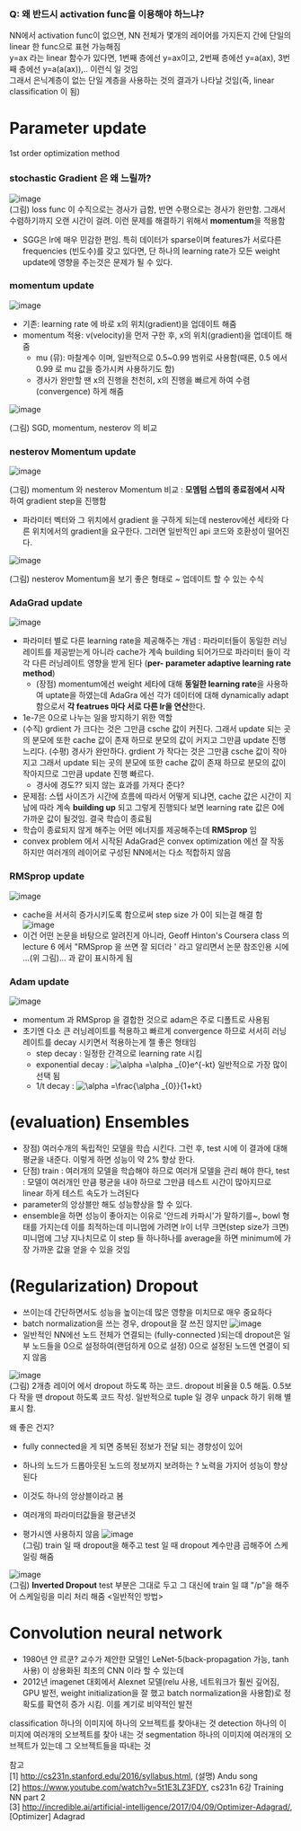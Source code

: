 ### Q: 왜 반드시 activation func을 이용해야 하느냐?
NN에서 activation func이 없으면, NN 전체가 몇개의 레이어를 가지든지 간에 단일의 linear 한 func으로 표현 가능해짐  
y=ax 라는 linear 함수가 있다면, 1번째 층에선 y=ax이고, 2번째 층에선 y=a(ax), 3번째 층에선 y=a(a(ax)),.. 이런식 일 것임  
그래서 은닉계층이 없는 단일 계층을 사용하는 것의 결과가 나타날 것임(즉, linear classification 이 됨)  
  
# Parameter update
1st order optimization method
### stochastic Gradient 은 왜 느릴까?
![image](https://user-images.githubusercontent.com/56099627/70980180-39ae7680-20f6-11ea-8fd0-a7b11cf981d7.png)  
(그림) loss func 이 수직으로는 경사가 급함, 반면 수평으로는 경사가 완만함. 그래서 수렴하기까지 오랜 시간이 걸려. 이런 문제를 해결하기 위해서 **momentum**을 적용함  
- SGG은 lr에 매우 민감한 편임. 특히 데이터가 sparse이며 features가 서로다른 frequencies (빈도수)를 갖고 있다면, 단 하나의 learning rate가 모든 weight update에 영향을 주는것은 문제가 될 수 있다.

### momentum update
![image](https://user-images.githubusercontent.com/56099627/70980894-73cc4800-20f7-11ea-92c2-1475d65f410c.png)  
- 기존: learning rate 에 바로 x의 위치(gradient)을 업데이트 해줌
- momentum 적용: v(velocity)을 먼저 구한 후, x의 위치(gradient)을 업데이트 해줌
  - mu (뮤): 마찰계수 이며, 일반적으로 0.5~0.99 범위로 사용함(때론, 0.5 에서 0.99 로 mu 값을 증가시켜 사용하기도 함)
  - 경사가 완만할 땐 x의 진행을 천천히, x의 진행을 빠르게 하여 수렴(convergence) 하게 해줌

![image](https://user-images.githubusercontent.com/56099627/70984913-a62d7380-20fe-11ea-8aaf-447acb3a357c.png)
  
(그림) SGD, momentum, nesterov 의 비교

### nesterov Momentum update
![image](https://user-images.githubusercontent.com/56099627/70982968-4ed9d400-20fb-11ea-860a-a6a719521f9d.png)  
  
(그림) momentum 와 nesterov Momentum 비교 : **모멤텀 스텝의 종료점에서 시작** 하여 gradient step을 진행함  
- 파라미터 벡터와 그 위치에서 gradient 을 구하게 되는데 nesterov에선 세타와 다른 위치에서의 gradient을 요구한다. 그러면 일반적인 api 코드와 호환성이 떨어진다. 

![image](https://user-images.githubusercontent.com/56099627/70984362-b2fd9780-20fd-11ea-85db-d5679730cce4.png)  

(그림) nesterov Momentum을 보기 좋은 형태로 ~ 업데이트 할 수 있는 수식 

### AdaGrad update
![image](https://user-images.githubusercontent.com/56099627/70986386-2359e800-2101-11ea-8419-7579f7dae6f7.png)  
- 파라미터 별로 다른 learning rate을 제공해주는 개념 : 파라미터들이 동일한 러닝레이트를 제공받는게 아니라 cache가 계속 building  되어가므로 파라미터 들이 각각 다른 러닝레이트 영향을 받게 된다 (**per- parameter adaptive learning rate method**)
  - (장점) momentum에선 weight 세타에 대해 **동일한 learning rate**을 사용하여 uptate을 하였는데 AdaGra 에선 각가 데이터에 대해 dynamically adapt 함으로서 **각 featrues 마다 서로 다른 lr을 연산**한다.
- 1e-7은 0으로 나누는 일을 방지하기 위한 역할
- (수직) grdient 가 크다는 것은 그만큼 csche 값이 커진다. 그래서 update 되는 곳의 분모에 또한 cache 값이 존재 하므로 분모의 값이 커지고 그만큼 update 진행 느리다. (수평) 경사가 완만하다. grdient 가 작다는 것은 그만큼 csche 값이 작아지고 그래서 update 되는 곳의 분모에 또한 cache 값이 존재 하므로 분모의 값이 작아지므로 그만큼 update 진행 빠르다. 
  - 경사에 경도?? 되지 않는 효과를 가져다 준다?
- 문제점: 스텝 사이즈가 시간에 흐름에 따라서 어떻게 되냐면, cache 값은 시간이 지남에 따라 계속 **building up** 되고 그렇게 진행되다 보면 learning rate 값은 0에 가까운 값이 될것임. 결국 학습이 종료됨
- 학습이 종료되지 않게 해주는 어떤 에너지를 제공해주는데 **RMSprop** 임
- convex problem 에서 시작된 AdaGrad은 convex optimization 에선 잘 작동 하지만 여러개의 레이어로 구성된 NN에서는 다소 적합하지 않음

### RMSprop update
![image](https://user-images.githubusercontent.com/56099627/70991125-37561780-210a-11ea-82ca-496ea4f63a62.png)  
- cache을 서서히 증가시키도록 함으로써 step size 가 0이 되는걸 해결 함
![image](https://user-images.githubusercontent.com/56099627/70991465-d7ac3c00-210a-11ea-8e65-ec0da651f2e4.png)  
- 이건 어떤 논문을 바탕으로 알려진게 아니라, Geoff Hinton's Coursera class 의 lecture 6 에서 "RMSprop 을 쓰면 잘 되더라 ' 라고 알리면서 논문 참조인용 시에 ...(위 그림)... 과 같이 표시하게 됨  

### Adam update
![image](https://user-images.githubusercontent.com/56099627/70992025-1e4e6600-210c-11ea-9ba9-3b8a8efbb20b.png)  
- momentum 과 RMSprop 을 결합한 것으로 adam은 주로 디폴트로 사용됨 
- 초기엔 다소 큰 러닝레이트를 적용하고 빠르게 convergence 하므로 서서히 러닝 레이트를 decay 시키면서 적용하는게 젤 좋은 형태임
  - step decay : 일정한 간격으로 learning rate 시킴
  - exponential decay : <img src="https://latex.codecogs.com/gif.latex?\alpha&space;=\alpha&space;_{0}e^{-kt}" title="\alpha =\alpha _{0}e^{-kt}" /></a> 일반적으로 가장 많이 선택 됨
  - 1/t decay : <img src="https://latex.codecogs.com/gif.latex?\alpha&space;=\frac{\alpha&space;_{0}}{1&plus;kt}" title="\alpha =\frac{\alpha _{0}}{1+kt}" /></a>

# (evaluation) Ensembles 
- 장점) 여러수개의 독립적인 모델을 학습 시킨다. 그런 후, test 시에 이 결과에 대해 평균을 내준다. 이렇게 하면 성능이 약 2% 향상 한다.
- 단점) train : 여러개의 모델을 학습해야 하므로 여러개 모델을 관리 해야 한다, test : 모델이 여러개인 만큼 평균을 내야 하므로 그만큼 테스트 시간이 많아지므로 linear 하게 테스트 속도가 느려된다
- parameter의 앙상블만 해도 성능향상을 할 수 있다.   
- ensemble을 하면 성능이 좋아지는 이유로 '안드레 카파시'가 말하기를~, bowl 형태를 가지는데 이를 최적하는데 미니멈에 가려면 lr이 너무 크면(step size가 크면) 미니멈에 그냥 지나치므로 이 step 들 하나하나를 average을 하면 minimum에 가장 가까운 값을 얻을 수 있을 것임

# (Regularization) Dropout
- 쓰이는데 간단하면서도 성능을 높이는데 많은 영향을 미치므로 매우 중요하다
- batch normalization을 쓰는 경우, dropout을 잘 쓰진 않지만 
![image](https://user-images.githubusercontent.com/56099627/70995050-ed256400-2112-11ea-9500-5e08ee3011c5.png)  
- 일반적인 NN에선 노드 전체가 연결되는 (fully-connected )되는데 dropout은 일부 노드들을 0으로 설정하여(랜덤하게 0으로 설정) 0으로 설정된 노드엔 연결이 되지 않음

![image](https://user-images.githubusercontent.com/56099627/70995330-a421df80-2113-11ea-9354-b3be8e064343.png)  
(그림) 2개층 레이어 에서 dropout 하도록 하는 코드. dropout 비율을 0.5 해둠. 0.5보다 작을 땐 dropout 하도록 코드 작성. 일반적으로 tuple 일 경우 unpack 하기 위해 별표시 함. 

왜 좋은 건지?
- fully connected을 게 되면 중복된 정보가 전달 되는 경향성이 있어
- 하나의 노드가 드롭아웃된 노드의 정보까지 보려하는 ? 노력을 가지어 성능이 향상된다
- 이것도 하나의 앙상블이라고 봄 
- 여러개의 파라미터값들을 평균낸것

- 평가시엔 사용하지 않음
![image](https://user-images.githubusercontent.com/56099627/70996122-7ccc1200-2115-11ea-9243-dc469659d391.png)  
(그림) train 일 때 dropout을 해주고 test 일 때 dropout 계수만큼 곱해주어 스케일링 해줌
  
![image](https://user-images.githubusercontent.com/56099627/70996394-04198580-2116-11ea-8d31-ae2f6ba4bb6e.png)   
(그림) **Inverted Dropout** test 부분은 그대로 두고 그 대신에 train 일 떄 "/p"을 해주어 스케일링을 미리 처리 해줌 <일반적인 방법>

# Convolution neural network
- 1980년 얀 르쿤? 교수가 제안한 모델인 LeNet-5(back-propagation 가능, tanh 사용) 이 상용화된 최초의 CNN 이라 할 수 있는데 
- 2012년 imagenet 대회에서 Alexnet 모델(relu 사용, 네트워크가 훨씬 깊어짐, GPU 발전, weight initialization을 잘 했고 batch normalization을 사용함)로 정확도를 확연히 증가 시킴.  이를 계기로 비약적인 발전

classification 하나의 이미지에 하나의 오브젝트를 찾아내는 것
detection 하나의 이미지에 여러개의 오브젝트를 찾아 내는 것
segmentation 하나의 이미지에 여러개의 오브젝트가 있는데 그 오브젝트들을 따내는 것


참고  
[1] http://cs231n.stanford.edu/2016/syllabus.html, (설명) Andu song  
[2] https://www.youtube.com/watch?v=5t1E3LZ3FDY, cs231n 6강 Training NN part 2  
[3] http://incredible.ai/artificial-intelligence/2017/04/09/Optimizer-Adagrad/, [Optimizer] Adagrad
